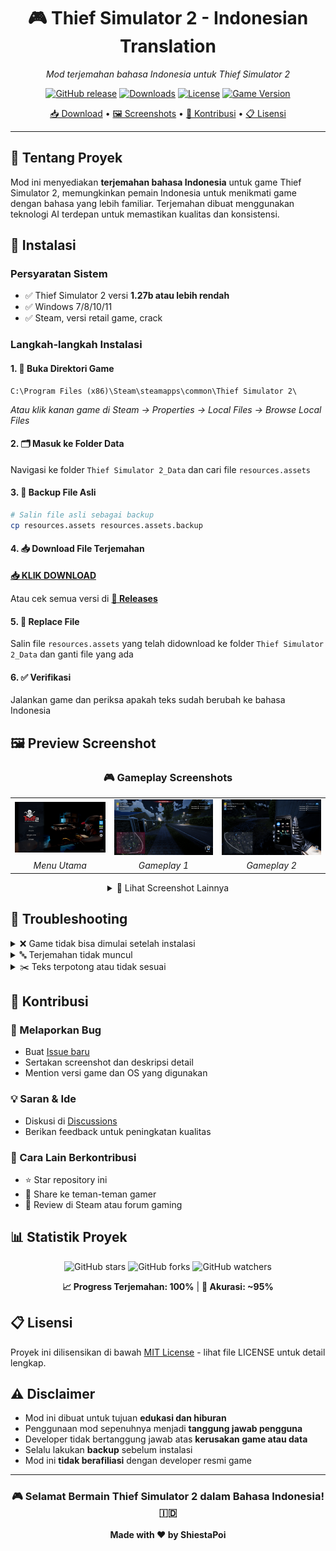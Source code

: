 <div align="center">

# 🎮 Thief Simulator 2 - Indonesian Translation

*Mod terjemahan bahasa Indonesia untuk Thief Simulator 2*

[![GitHub release](https://img.shields.io/github/release/shiestapoi/Thief-Simulator-2-Bahasa-Indonesia-Modded.svg)](https://github.com/shiestapoi/Thief-Simulator-2-Bahasa-Indonesia-Modded/releases)
[![Downloads](https://img.shields.io/github/downloads/shiestapoi/Thief-Simulator-2-Bahasa-Indonesia-Modded/total.svg)](https://github.com/shiestapoi/Thief-Simulator-2-Bahasa-Indonesia-Modded/releases)
[![License](https://img.shields.io/badge/license-MIT-blue.svg)](LICENSE)
[![Game Version](https://img.shields.io/badge/game%20version-1.27b-green.svg)]()

[📥 Download](#-instalasi) • [🖼️ Screenshots](#-preview-screenshot) • [🤝 Kontribusi](#-kontribusi) • [📋 Lisensi](#-lisensi)

</div>

---

## 📖 Tentang Proyek

Mod ini menyediakan **terjemahan bahasa Indonesia** untuk game Thief Simulator 2, memungkinkan pemain Indonesia untuk menikmati game dengan bahasa yang lebih familiar. Terjemahan dibuat menggunakan teknologi AI terdepan untuk memastikan kualitas dan konsistensi.

## 🚀 Instalasi

### Persyaratan Sistem
- ✅ Thief Simulator 2 versi **1.27b atau lebih rendah**
- ✅ Windows 7/8/10/11
- ✅ Steam, versi retail game, crack

### Langkah-langkah Instalasi

#### 1. 📁 Buka Direktori Game
```
C:\Program Files (x86)\Steam\steamapps\common\Thief Simulator 2\
```
*Atau klik kanan game di Steam → Properties → Local Files → Browse Local Files*

#### 2. 🗂️ Masuk ke Folder Data
Navigasi ke folder `Thief Simulator 2_Data` dan cari file `resources.assets`

#### 3. 💾 Backup File Asli
```bash
# Salin file asli sebagai backup
cp resources.assets resources.assets.backup
```

#### 4. 📥 Download File Terjemahan
**[📥 KLIK DOWNLOAD](https://github.com/shiestapoi/Thief-Simulator-2-Bahasa-Indonesia-Modded/releases/latest/download/resources.assets)**

Atau cek semua versi di **[🔗 Releases](https://github.com/shiestapoi/Thief-Simulator-2-Bahasa-Indonesia-Modded/releases)**

#### 5. 🔄 Replace File
Salin file `resources.assets` yang telah didownload ke folder `Thief Simulator 2_Data` dan ganti file yang ada

#### 6. ✅ Verifikasi
Jalankan game dan periksa apakah teks sudah berubah ke bahasa Indonesia

## 🖼️ Preview Screenshot

<div align="center">

### 🎮 Gameplay Screenshots

<table>
  <tr>
    <td><img src="screenshots/{E9C4A2F2-6876-434A-94F9-69F13553C2FC}.png" width="300" alt="Menu Utama"/></td>
    <td><img src="screenshots/{22490D21-5D3A-4155-8A7B-7A86741EC226}.png" width="300" alt="Gameplay 1"/></td>
    <td><img src="screenshots/{272E85B3-8BF0-42EC-A06A-57E85B336F92}.png" width="300" alt="Gameplay 2"/></td>
  </tr>
  <tr>
    <td align="center"><em>Menu Utama</em></td>
    <td align="center"><em>Gameplay 1</em></td>
    <td align="center"><em>Gameplay 2</em></td>
  </tr>
</table>

<details>
<summary>📸 Lihat Screenshot Lainnya</summary>

<table>
  <tr>
    <td><img src="screenshots/{299CE564-9139-4C34-A880-04B2E4EC56B2}.png" width="200" alt="Screenshot 4"/></td>
    <td><img src="screenshots/{2C017917-87C7-4623-BC28-2103D79A8982}.png" width="200" alt="Screenshot 5"/></td>
    <td><img src="screenshots/{540E904F-BA01-4CC7-81A9-9294E8F8ABA3}.png" width="200" alt="Screenshot 6"/></td>
    <td><img src="screenshots/{71C7CEF7-334D-4047-884D-81E084E1DABE}.png" width="200" alt="Screenshot 7"/></td>
  </tr>
  <tr>
    <td><img src="screenshots/{9E2C5E88-D837-4B27-9CE1-0A80004D7E77}.png" width="200" alt="Screenshot 8"/></td>
    <td><img src="screenshots/{B6D8F089-A149-4A5E-A643-E301E76B4A28}.png" width="200" alt="Screenshot 9"/></td>
    <td><img src="screenshots/{0A62F824-1292-4199-9C57-1F01C78AE096}.png" width="200" alt="Screenshot 10"/></td>
    <td></td>
  </tr>
</table>

</details>

</div>



## 🔧 Troubleshooting

<details>
<summary>❌ Game tidak bisa dimulai setelah instalasi</summary>

1. Restore file backup:
   ```cmd
   ren resources.assets.backup resources.assets
   ```
2. Pastikan versi game sesuai (≤ 1.27b)
3. Verifikasi integritas file game di Steam

</details>

<details>
<summary>🔤 Terjemahan tidak muncul</summary>

1. Periksa apakah file `resources.assets` telah diganti
2. Restart game sepenuhnya
3. Cek versi game di menu utama

</details>

<details>
<summary>✂️ Teks terpotong atau tidak sesuai</summary>

- Ini adalah keterbatasan dari terjemahan AI
- Laporkan masalah di [Issues](https://github.com/shiestapoi/Thief-Simulator-2-Bahasa-Indonesia-Modded/issues)
- Akan diperbaiki di update selanjutnya

</details>

## 🤝 Kontribusi

### 🐛 Melaporkan Bug
- Buat [Issue baru](https://github.com/shiestapoi/Thief-Simulator-2-Bahasa-Indonesia-Modded/issues/new)
- Sertakan screenshot dan deskripsi detail
- Mention versi game dan OS yang digunakan


### 💡 Saran & Ide
- Diskusi di [Discussions](https://github.com/shiestapoi/Thief-Simulator-2-Bahasa-Indonesia-Modded/discussions)
- Berikan feedback untuk peningkatan kualitas

### 🌟 Cara Lain Berkontribusi
- ⭐ Star repository ini
- 🔄 Share ke teman-teman gamer
- 📢 Review di Steam atau forum gaming

## 📊 Statistik Proyek

<div align="center">

![GitHub stars](https://img.shields.io/github/stars/shiestapoi/Thief-Simulator-2-Bahasa-Indonesia-Modded?style=social)
![GitHub forks](https://img.shields.io/github/forks/shiestapoi/Thief-Simulator-2-Bahasa-Indonesia-Modded?style=social)
![GitHub watchers](https://img.shields.io/github/watchers/shiestapoi/Thief-Simulator-2-Bahasa-Indonesia-Modded?style=social)

**📈 Progress Terjemahan: 100%** | **🎯 Akurasi: ~95%**

</div>

## 📋 Lisensi

Proyek ini dilisensikan di bawah [MIT License](LICENSE) - lihat file LICENSE untuk detail lengkap.


## ⚠️ Disclaimer

- Mod ini dibuat untuk tujuan **edukasi dan hiburan**
- Penggunaan mod sepenuhnya menjadi **tanggung jawab pengguna**
- Developer tidak bertanggung jawab atas **kerusakan game atau data**
- Selalu lakukan **backup** sebelum instalasi
- Mod ini **tidak berafiliasi** dengan developer resmi game

---

<div align="center">

### 🎮 Selamat Bermain Thief Simulator 2 dalam Bahasa Indonesia! 🇮🇩

**Made with ❤️ by ShiestaPoi**

</div>
